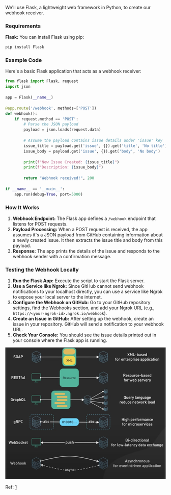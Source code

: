 

We'll use Flask, a lightweight web framework in Python, to create our webhook receiver.

### Requirements


**Flask:** You can install Flask using pip:
```bash
pip install Flask
```

### Example Code

Here's a basic Flask application that acts as a webhook receiver:

```python
from flask import Flask, request
import json

app = Flask(__name__)

@app.route('/webhook', methods=['POST'])
def webhook():
    if request.method == 'POST':
        # Parse the JSON payload
        payload = json.loads(request.data)
        
        # Assume the payload contains issue details under 'issue' key
        issue_title = payload.get('issue', {}).get('title', 'No title')
        issue_body = payload.get('issue', {}).get('body', 'No body')

        print(f"New Issue Created: {issue_title}")
        print(f"Description: {issue_body}")

        return "Webhook received!", 200

if __name__ == '__main__':
    app.run(debug=True, port=5000)
```

### How It Works

1. **Webhook Endpoint:** The Flask app defines a `/webhook` endpoint that listens for POST requests.
2. **Payload Processing:** When a POST request is received, the app assumes it's a JSON payload from GitHub containing information about a newly created issue. It then extracts the issue title and body from this payload.
3. **Response:** The app prints the details of the issue and responds to the webhook sender with a confirmation message.

### Testing the Webhook Locally

1. **Run the Flask App:** Execute the script to start the Flask server.
2. **Use a Service like Ngrok:** Since GitHub cannot send webhook notifications to your localhost directly, you can use a service like Ngrok to expose your local server to the internet.
3. **Configure the Webhook on GitHub:** Go to your GitHub repository settings, find the Webhooks section, and add your Ngrok URL (e.g., `https://<your-ngrok-id>.ngrok.io/webhook`).
4. **Create an Issue in GitHub:** After setting up the webhook, create an issue in your repository. GitHub will send a notification to your webhook URL.
5. **Check Your Console:** You should see the issue details printed out in your console where the Flask app is running.


<img src="images/Top_6_Most_Popular_API_Architecture_Styles.jpeg" />

Ref: [1](https://www.youtube.com/watch?v=4vLxWqE94l4)
